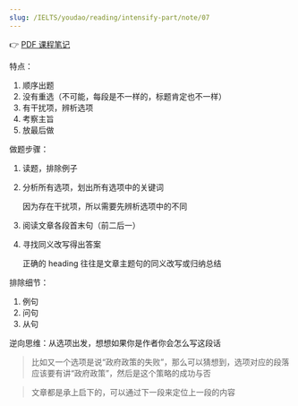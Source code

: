 ```yaml
---
slug: /IELTS/youdao/reading/intensify-part/note/07
---
```


👉 [PDF 课程笔记](./阅读强化-7%20课程笔记.pdf)

特点：

1. 顺序出题
2. 没有重选（不可能，每段是不一样的，标题肯定也不一样）
3. 有干扰项，辨析选项
4. 考察主旨
5. 放最后做

做题步骤：

1. 读题，排除例子

2. 分析所有选项，划出所有选项中的关键词

   因为存在干扰项，所以需要先辨析选项中的不同

3. 阅读文章各段首末句（前二后一）

4. 寻找同义改写得出答案

   正确的 heading 往往是文章主题句的同义改写或归纳总结

排除细节：
1. 例句
2. 问句
3. 从句

逆向思维：从选项出发，想想如果你是作者你会怎么写这段话
> 比如又一个选项是说“政府政策的失败”，那么可以猜想到，选项对应的段落应该要有讲“政府政策”，然后是这个策略的成功与否

> 文章都是承上启下的，可以通过下一段来定位上一段的内容



